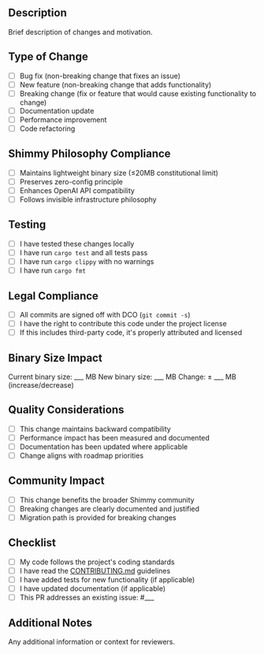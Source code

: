 ## Description
Brief description of changes and motivation.

## Type of Change
- [ ] Bug fix (non-breaking change that fixes an issue)
- [ ] New feature (non-breaking change that adds functionality)
- [ ] Breaking change (fix or feature that would cause existing functionality to change)
- [ ] Documentation update
- [ ] Performance improvement
- [ ] Code refactoring

## Shimmy Philosophy Compliance
- [ ] Maintains lightweight binary size (≤20MB constitutional limit)
- [ ] Preserves zero-config principle
- [ ] Enhances OpenAI API compatibility
- [ ] Follows invisible infrastructure philosophy

## Testing
- [ ] I have tested these changes locally
- [ ] I have run `cargo test` and all tests pass
- [ ] I have run `cargo clippy` with no warnings
- [ ] I have run `cargo fmt`

## Legal Compliance
- [ ] All commits are signed off with DCO (`git commit -s`)
- [ ] I have the right to contribute this code under the project license
- [ ] If this includes third-party code, it's properly attributed and licensed

## Binary Size Impact
Current binary size: ___ MB
New binary size: ___ MB
Change: ± ___ MB (increase/decrease)

## Quality Considerations
- [ ] This change maintains backward compatibility
- [ ] Performance impact has been measured and documented
- [ ] Documentation has been updated where applicable
- [ ] Change aligns with roadmap priorities

## Community Impact
- [ ] This change benefits the broader Shimmy community
- [ ] Breaking changes are clearly documented and justified
- [ ] Migration path is provided for breaking changes

## Checklist
- [ ] My code follows the project's coding standards
- [ ] I have read the [CONTRIBUTING.md](../CONTRIBUTING.md) guidelines
- [ ] I have added tests for new functionality (if applicable)
- [ ] I have updated documentation (if applicable)
- [ ] This PR addresses an existing issue: #___

## Additional Notes
Any additional information or context for reviewers.